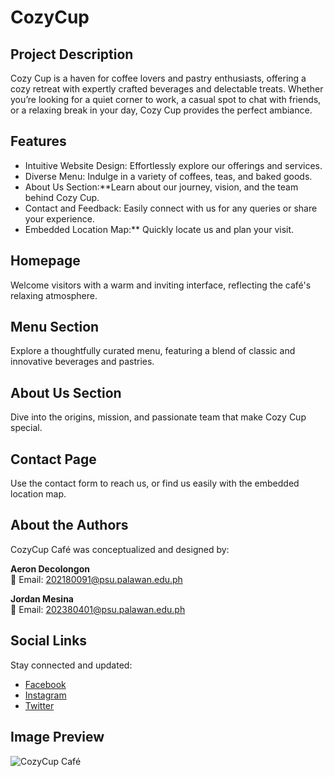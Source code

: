 # CozyCup

## Project Description

Cozy Cup is a haven for coffee lovers and pastry enthusiasts, offering a cozy retreat with expertly crafted beverages and delectable treats. Whether you’re looking for a quiet corner to work, a casual spot to chat with friends, or a relaxing break in your day, Cozy Cup provides the perfect ambiance.

## Features

- Intuitive Website Design: Effortlessly explore our offerings and services.
- Diverse Menu: Indulge in a variety of coffees, teas, and baked goods.
- About Us Section:**Learn about our journey, vision, and the team behind Cozy Cup.
- Contact and Feedback: Easily connect with us for any queries or share your experience.
- Embedded Location Map:** Quickly locate us and plan your visit.

## Homepage

Welcome visitors with a warm and inviting interface, reflecting the café's relaxing atmosphere.

## Menu Section

Explore a thoughtfully curated menu, featuring a blend of classic and innovative beverages and pastries.

## About Us Section

Dive into the origins, mission, and passionate team that make Cozy Cup special.

## Contact Page

Use the contact form to reach us, or find us easily with the embedded location map.

## About the Authors

CozyCup Café was conceptualized and designed by:

**Aeron Decolongon**  
📧 Email: [202180091@psu.palawan.edu.ph](mailto:202180091@psu.palawan.edu.ph)

**Jordan Mesina**  
📧 Email: [202380401@psu.palawan.edu.ph](mailto:202380401@psu.palawan.edu.ph)

## Social Links

Stay connected and updated:

- [Facebook](#)
- [Instagram](#)
- [Twitter](#)

## Image Preview

![CozyCup Café](logo.png)
